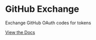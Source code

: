 # GitHub Exchange

Exchange GitHub OAuth codes for tokens

[View the Docs](https://github-exchange.herokuapp.com)